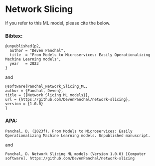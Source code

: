 # Network Slicing

If you refer to this ML model, please cite the below.

### Bibtex:  
```
@unpublished{p2,
  author = "Deven Panchal",
  title  = "From Models to Microservices: Easily Operationalizing Machine Learning models",
  year   = 2023
}
```
and 
```
@software{Panchal_Network_Slicing_ML,
author = {Panchal, Deven},
title = {{Network Slicing ML models}},
url = {https://github.com/DevenPanchal/network-slicing},
version = {1.0.0}
}
```

### APA:
```
Panchal, D. (2023f). From Models to Microservices: Easily Operationalizing Machine Learning models. Unpublished manuscript.
```
and
```
Panchal, D. Network Slicing ML models (Version 1.0.0) [Computer software]. https://github.com/DevenPanchal/network-slicing
```

